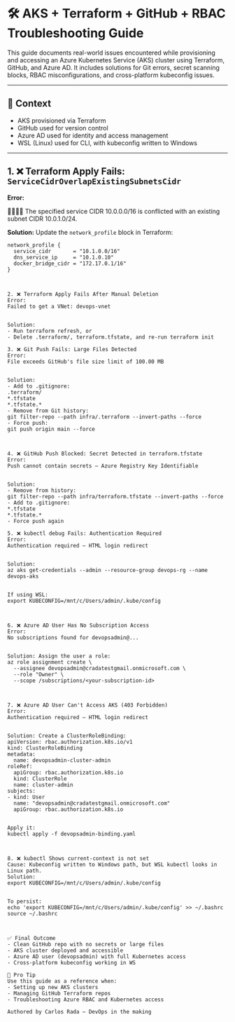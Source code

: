 # 🛠️ AKS + Terraform + GitHub + RBAC Troubleshooting Guide

This guide documents real-world issues encountered while provisioning and accessing an Azure Kubernetes Service (AKS) cluster using Terraform, GitHub, and Azure AD. It includes solutions for Git errors, secret scanning blocks, RBAC misconfigurations, and cross-platform kubeconfig issues.

---

## 📌 Context

- AKS provisioned via Terraform
- GitHub used for version control
- Azure AD used for identity and access management
- WSL (Linux) used for CLI, with kubeconfig written to Windows

---

## 1. ❌ Terraform Apply Fails: `ServiceCidrOverlapExistingSubnetsCidr`

**Error:**


The specified service CIDR 10.0.0.0/16 is conflicted with an existing subnet CIDR 10.0.1.0/24.

**Solution:**
Update the `network_profile` block in Terraform:

```hcl
network_profile {
  service_cidr       = "10.1.0.0/16"
  dns_service_ip     = "10.1.0.10"
  docker_bridge_cidr = "172.17.0.1/16"
}



2. ❌ Terraform Apply Fails After Manual Deletion
Error:
Failed to get a VNet: devops-vnet


Solution:
- Run terraform refresh, or
- Delete .terraform/, terraform.tfstate, and re-run terraform init

3. ❌ Git Push Fails: Large Files Detected
Error:
File exceeds GitHub's file size limit of 100.00 MB


Solution:
- Add to .gitignore:
.terraform/
*.tfstate
*.tfstate.*
- Remove from Git history:
git filter-repo --path infra/.terraform --invert-paths --force
- Force push:
git push origin main --force



4. ❌ GitHub Push Blocked: Secret Detected in terraform.tfstate
Error:
Push cannot contain secrets — Azure Registry Key Identifiable


Solution:
- Remove from history:
git filter-repo --path infra/terraform.tfstate --invert-paths --force
- Add to .gitignore:
*.tfstate
*.tfstate.*
- Force push again

5. ❌ kubectl debug Fails: Authentication Required
Error:
Authentication required — HTML login redirect


Solution:
az aks get-credentials --admin --resource-group devops-rg --name devops-aks


If using WSL:
export KUBECONFIG=/mnt/c/Users/admin/.kube/config



6. ❌ Azure AD User Has No Subscription Access
Error:
No subscriptions found for devopsadmin@...


Solution: Assign the user a role:
az role assignment create \
  --assignee devopsadmin@cradatestgmail.onmicrosoft.com \
  --role "Owner" \
  --scope /subscriptions/<your-subscription-id>



7. ❌ Azure AD User Can't Access AKS (403 Forbidden)
Error:
Authentication required — HTML login redirect


Solution: Create a ClusterRoleBinding:
apiVersion: rbac.authorization.k8s.io/v1
kind: ClusterRoleBinding
metadata:
  name: devopsadmin-cluster-admin
roleRef:
  apiGroup: rbac.authorization.k8s.io
  kind: ClusterRole
  name: cluster-admin
subjects:
- kind: User
  name: "devopsadmin@cradatestgmail.onmicrosoft.com"
  apiGroup: rbac.authorization.k8s.io


Apply it:
kubectl apply -f devopsadmin-binding.yaml



8. ❌ kubectl Shows current-context is not set
Cause: Kubeconfig written to Windows path, but WSL kubectl looks in Linux path.
Solution:
export KUBECONFIG=/mnt/c/Users/admin/.kube/config


To persist:
echo 'export KUBECONFIG=/mnt/c/Users/admin/.kube/config' >> ~/.bashrc
source ~/.bashrc



✅ Final Outcome
- Clean GitHub repo with no secrets or large files
- AKS cluster deployed and accessible
- Azure AD user (devopsadmin) with full Kubernetes access
- Cross-platform kubeconfig working in WS

🧠 Pro Tip
Use this guide as a reference when:
- Setting up new AKS clusters
- Managing GitHub Terraform repos
- Troubleshooting Azure RBAC and Kubernetes access

Authored by Carlos Rada — DevOps in the making 
